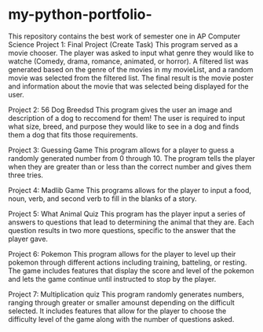 # my-python-portfolio-
This repository contains the best work of semester one in AP Computer Science 
Project 1: Final Project (Create Task)
This program served as a movie chooser. The player was asked to input what genre they would like to watche (Comedy, drama, romance, animated, or horror). A filtered list was generated based on the genre of the movies in my movieList, and a random movie was selected from the filtered list. The final result is the movie poster and information about the movie that was selected being displayed for the user. 

Project 2: 56 Dog Breedsd
This program gives the user an image and description of a dog to reccomend for them! The user is required to input what size, breed, and purpose they would like to see in a dog and finds them a dog that fits those requirements.  

Project 3: Guessing Game
This program allows for a player to guess a randomly generated number from 0 through 10. The program tells the player when they are greater than or less than the correct number and gives them three tries. 

Project 4: Madlib Game 
This programs allows for the player to input a food, noun, verb, and second verb to fill in the blanks of a story. 

Project 5: What Animal Quiz 
This program has the player input a series of answers to questions that lead to determining the animal that they are. Each question results in two more questions, specific to the answer that the player gave. 

Project 6: Pokemon 
This program allows for the player to level up their pokemon through different actions including training, batteling, or resting. The game includes features that display the score and level of the pokemon and lets the game continue until instructed to stop by the player. 

Project 7: Multiplication quiz 
This program randomly generates numbers, ranging through greater or smaller amounst depending on the difficult selected. It includes features that allow for the player to choose the difficulty level of the game along with the number of questions asked. 
